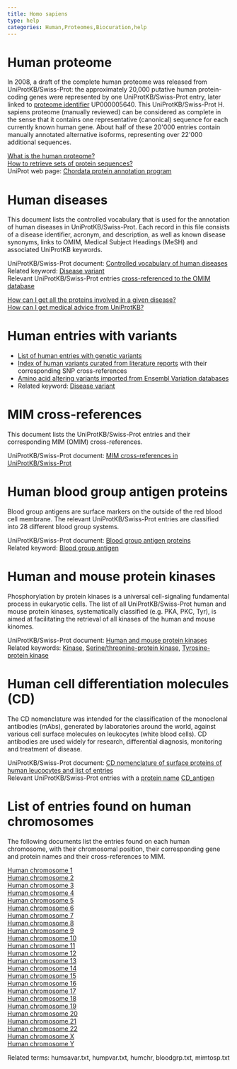```yaml
---
title: Homo sapiens
type: help
categories: Human,Proteomes,Biocuration,help
---
```


# Human proteome

In 2008, a draft of the complete human proteome was released from UniProtKB/Swiss-Prot: the approximately 20,000 putative human protein-coding genes were represented by one UniProtKB/Swiss-Prot entry, later linked to [proteome identifier](https://www.uniprot.org/help/proteome_id) UP000005640. This UniProtKB/Swiss-Prot H. sapiens proteome (manually reviewed) can be considered as complete in the sense that it contains one representative (canonical) sequence for each currently known human gene. About half of these 20'000 entries contain manually annotated alternative isoforms, representing over 22'000 additional sequences.

[What is the human proteome?](https://www.uniprot.org/help/human_proteome)  
[How to retrieve sets of protein sequences?](https://www.uniprot.org/help/retrieve_sets)  
UniProt web page: [Chordata protein annotation program](https://www.uniprot.org/help/Chordata)

# Human diseases

This document lists the controlled vocabulary that is used for the annotation of human diseases in UniProtKB/Swiss-Prot. Each record in this file consists of a disease identifier, acronym, and description, as well as known disease synonyms, links to OMIM, Medical Subject Headings (MeSH) and associated UniProtKB keywords.

UniProtKB/Swiss-Prot document: [Controlled vocabulary of human diseases](https://ftp.uniprot.org/pub/databases/uniprot/current_release/knowledgebase/complete/docs/humdisease)  
Related keyword: [Disease variant](https://www.uniprot.org/keywords/KW-0225)  
Relevant UniProtKB/Swiss-Prot entries [cross-referenced to the OMIM database](https://www.uniprot.org/uniprotkb?query=database%3Amim)

[How can I get all the proteins involved in a given disease?](https://www.uniprot.org/help/disease_query)  
[How can I get medical advice from UniProtKB?](https://www.uniprot.org/help/medical_advice)

# Human entries with variants

- [List of human entries with genetic variants](https://ftp.uniprot.org/pub/databases/uniprot/current_release/knowledgebase/complete/docs/humpvar)
- [Index of human variants curated from literature reports](https://ftp.uniprot.org/pub/databases/uniprot/current_release/knowledgebase/complete/docs/humsavar) with their corresponding SNP cross-references
- [Amino acid altering variants imported from Ensembl Variation databases](https://ftp.uniprot.org/pub/databases/uniprot/current_release/knowledgebase/variants/)
- Related keyword: [Disease variant](https://www.uniprot.org/keywords/KW-0225)

# MIM cross-references

This document lists the UniProtKB/Swiss-Prot entries and their corresponding MIM (OMIM) cross-references.

UniProtKB/Swiss-Prot document: [MIM cross-references in UniProtKB/Swiss-Prot](https://ftp.uniprot.org/pub/databases/uniprot/current_release/knowledgebase/complete/docs/mimtosp)

# Human blood group antigen proteins

Blood group antigens are surface markers on the outside of the red blood cell membrane. The relevant UniProtKB/Swiss-Prot entries are classified into 28 different blood group systems.

UniProtKB/Swiss-Prot document: [Blood group antigen proteins](https://ftp.uniprot.org/pub/databases/uniprot/current_release/knowledgebase/complete/docs/bloodgrp)  
Related keyword: [Blood group antigen](https://www.uniprot.org/keywords/KW-0095)

# Human and mouse protein kinases

Phosphorylation by protein kinases is a universal cell-signaling fundamental process in eukaryotic cells. The list of all UniProtKB/Swiss-Prot human and mouse protein kinases, systematically classified (e.g. PKA, PKC, Tyr), is aimed at facilitating the retrieval of all kinases of the human and mouse kinomes.

UniProtKB/Swiss-Prot document: [Human and mouse protein kinases](https://ftp.uniprot.org/pub/databases/uniprot/current_release/knowledgebase/complete/docs/pkinfam)  
Related keywords: [Kinase](https://www.uniprot.org/keywords/KW-0418), [Serine/threonine-protein kinase](https://www.uniprot.org/keywords/KW-0723), [Tyrosine-protein kinase](https://www.uniprot.org/keywords/KW-0829)

# Human cell differentiation molecules (CD)

The CD nomenclature was intended for the classification of the monoclonal antibodies (mAbs), generated by laboratories around the world, against various cell surface molecules on leukocytes (white blood cells). CD antibodies are used widely for research, differential diagnosis, monitoring and treatment of disease.

UniProtKB/Swiss-Prot document: [CD nomenclature of surface proteins of human leucocytes and list of entries](https://ftp.uniprot.org/pub/databases/uniprot/current_release/knowledgebase/complete/docs/cdlist)  
Relevant UniProtKB/Swiss-Prot entries with a [protein name](https://www.uniprot.org/help/protein_names) [CD_antigen](https://www.uniprot.org/uniprotkb?query=protein_name:CD_antigen)

# List of entries found on human chromosomes

The following documents list the entries found on each human chromosome, with their chromosomal position, their corresponding gene and protein names and their cross-references to MIM.

[Human chromosome 1](https://ftp.uniprot.org/pub/databases/uniprot/current_release/knowledgebase/complete/docs/humchr01)  
[Human chromosome 2](https://ftp.uniprot.org/pub/databases/uniprot/current_release/knowledgebase/complete/docs/humchr02)  
[Human chromosome 3](https://ftp.uniprot.org/pub/databases/uniprot/current_release/knowledgebase/complete/docs/humchr03)  
[Human chromosome 4](https://ftp.uniprot.org/pub/databases/uniprot/current_release/knowledgebase/complete/docs/humchr04)  
[Human chromosome 5](https://ftp.uniprot.org/pub/databases/uniprot/current_release/knowledgebase/complete/docs/humchr05)  
[Human chromosome 6](https://ftp.uniprot.org/pub/databases/uniprot/current_release/knowledgebase/complete/docs/humchr06)  
[Human chromosome 7](https://ftp.uniprot.org/pub/databases/uniprot/current_release/knowledgebase/complete/docs/humchr07)  
[Human chromosome 8](https://ftp.uniprot.org/pub/databases/uniprot/current_release/knowledgebase/complete/docs/humchr08)  
[Human chromosome 9](https://ftp.uniprot.org/pub/databases/uniprot/current_release/knowledgebase/complete/docs/humchr09)  
[Human chromosome 10](https://ftp.uniprot.org/pub/databases/uniprot/current_release/knowledgebase/complete/docs/humchr10)  
[Human chromosome 11](https://ftp.uniprot.org/pub/databases/uniprot/current_release/knowledgebase/complete/docs/humchr11)  
[Human chromosome 12](https://ftp.uniprot.org/pub/databases/uniprot/current_release/knowledgebase/complete/docs/humchr12)  
[Human chromosome 13](https://ftp.uniprot.org/pub/databases/uniprot/current_release/knowledgebase/complete/docs/humchr13)  
[Human chromosome 14](https://ftp.uniprot.org/pub/databases/uniprot/current_release/knowledgebase/complete/docs/humchr14)  
[Human chromosome 15](https://ftp.uniprot.org/pub/databases/uniprot/current_release/knowledgebase/complete/docs/humchr15)  
[Human chromosome 16](https://ftp.uniprot.org/pub/databases/uniprot/current_release/knowledgebase/complete/docs/humchr16)  
[Human chromosome 17](https://ftp.uniprot.org/pub/databases/uniprot/current_release/knowledgebase/complete/docs/humchr17)  
[Human chromosome 18](https://ftp.uniprot.org/pub/databases/uniprot/current_release/knowledgebase/complete/docs/humchr18)  
[Human chromosome 19](https://ftp.uniprot.org/pub/databases/uniprot/current_release/knowledgebase/complete/docs/humchr19)  
[Human chromosome 20](https://ftp.uniprot.org/pub/databases/uniprot/current_release/knowledgebase/complete/docs/humchr20)  
[Human chromosome 21](https://ftp.uniprot.org/pub/databases/uniprot/current_release/knowledgebase/complete/docs/humchr21)  
[Human chromosome 22](https://ftp.uniprot.org/pub/databases/uniprot/current_release/knowledgebase/complete/docs/humchr22)  
[Human chromosome X](https://ftp.uniprot.org/pub/databases/uniprot/current_release/knowledgebase/complete/docs/humchrx)  
[Human chromosome Y](https://ftp.uniprot.org/pub/databases/uniprot/current_release/knowledgebase/complete/docs/humchry)

Related terms: humsavar.txt, humpvar.txt, humchr, bloodgrp.txt, mimtosp.txt
